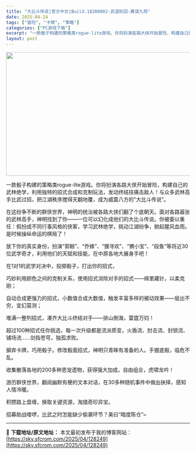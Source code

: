 ```yaml
---
title: "大比斗传说|官方中文|Build.18208082-武道轮回-筹谋九局"
date: 2025-04-24
tags: ["冒险", "卡牌", "策略"]
categories: ["PC游戏下载"]
excerpt: "一款骰子构建的策略类rogue-lite游戏。你将扮演各路大侠开始冒险，构建自己的武林绝学，利用独特的招式合成和克制玩法，发动终结技痛击敌人！与众多武林高手比武过招，把江湖秩序搅得天翻地覆，成为威震八方的“大比斗传说”。 在这纷争不断的群侠世界，神明的统治被各路大侠们翻了个底朝天。面对各路嚣张的武林&hellip;"
layout: post
---
```


<img class="aligncenter size-full wp-image-128222" src="https://sky.sfcrom.com/wp-content/uploads/2025/04/2025042406384147.webp" alt="" width="600" height="338" />

一款骰子构建的策略类rogue-lite游戏。你将扮演各路大侠开始冒险，构建自己的武林绝学，利用独特的招式合成和克制玩法，发动终结技痛击敌人！与众多武林高手比武过招，把江湖秩序搅得天翻地覆，成为威震八方的“大比斗传说”。

在这纷争不断的群侠世界，神明的统治被各路大侠们翻了个底朝天。面对各路嚣张的武林高手，神明找到了你——一位可以幻化成他们的大比斗传说。你被委以重任：假扮成不同行事风格的侠客，学习武林绝学，挑动江湖纷争，掀起腥风血雨。是时候操纵命运的棋局了！

放下你的真实身份，扮演“郭鲸”、“乔蜂”、“狸寻欢”、“猬小宝”、“段鱼”等将近30位武学奇才，利用他们的天赋和技能，在中原各地大展身手吧！

在1对1的武学对决中，投掷骰子，打出你的招式，

巧妙利用颜色之间的克制关系，使用招式消除对手的招式——绵里藏针，以柔克刚；

自动合成更强力的招式，小数值合成大数值，触发丰富多样的被动效果——层出不穷，变幻莫测；

堆满一整列招式，凑齐大比斗终结对手——排山倒海，雷霆万钧！

超过100种招式任你挑选，每一次升级都是流派质变，火盾流、肘击流、封锁流、铺场流……剑指苍穹，独孤求败。

摒弃卡牌，巧用骰子。修改骰面招式，神明只青睐有准备的人。手握底骰，临危不乱。

收集散落各地的200多种恩宠遗物，获得强大加成，自由组合，虎啸龙吟！

游历群侠世界，翻阅幽默有梗的文本对话，在30多种随机事件中做出抉择，感知人情冷暖。

积攒路上盘缠，换取关键资源，淘猎奇珍异宝。

招募助战喽啰，比武之时怎能缺少偷袭环节？美曰“暗度陈仓”~

---
📖 **下载地址/原文地址：** 本文最初发布于我的博客网站：[https://sky.sfcrom.com/2025/04/128249](https://sky.sfcrom.com/2025/04/128249)
